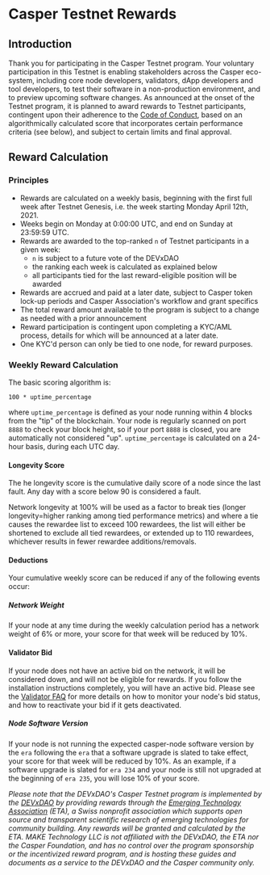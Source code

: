 # Casper Testnet Rewards

## Introduction

Thank you for participating in the Casper Testnet program. Your voluntary participation in this Testnet is enabling 
stakeholders across the Casper eco-system, including core node developers, validators, dApp developers and tool developers,
to test their software in a non-production environment, and to preview upcoming software changes. 
As announced at the onset of the Testnet program, it is planned to award rewards to Testnet participants, contingent
upon their adherence to the [Code of Conduct](testnet.md), based on an algorithmically calculated score that incorporates
certain performance criteria (see below), and subject to certain limits and final approval.

## Reward Calculation

### Principles

* Rewards are calculated on a weekly basis, beginning with the first full week after Testnet Genesis, i.e. the week starting 
  Monday April 12th, 2021.
* Weeks begin on Monday at 0:00:00 UTC, and end on Sunday at 23:59:59 UTC.
* Rewards are awarded to the top-ranked `n` of Testnet participants in a given week:
    * `n` is subject to a future vote of the DEVxDAO
    * the ranking each week is calculated as explained below 
    * all participants tied for the last reward-eligible position will be awarded
* Rewards are accrued and paid at a later date, subject to Casper token lock-up periods and Casper Association's workflow and grant specifics
* The total reward amount available to the program is subject to a change as needed with a prior announcement
* Reward participation is contingent upon completing a KYC/AML process, details for which will be announced at a later date.
* One KYC'd person can only be tied to one node, for reward purposes.

### Weekly Reward Calculation

The basic scoring algorithm is:

```shell
100 * uptime_percentage
```
where `uptime_percentage` is defined as your node running within 4 blocks from the "tip" of the blockchain. Your node is regularly scanned
on port `8888` to check your block height, so if your port `8888` is closed, you are automatically not considered "up". `uptime_percentage`
is calculated on a 24-hour basis, during each UTC day. 

#### Longevity Score

The he longevity score is the cumulative daily score of a node since the last fault. Any day with a score below 90 is considered a fault.

Network longevity at 100% will be used as a factor to break ties (longer longevity=higher ranking among tied performance metrics) and where a tie causes the rewardee list to exceed 100 rewardees, the list will either be shortened to exclude all tied rewardees, or extended up to 110 rewardees, whichever results in fewer rewardee additions/removals.

#### Deductions

Your cumulative weekly score can be reduced if any of the following events occur:

##### Network Weight

If your node at any time during the weekly calculation period has a network weight of 6% or more, your score for that 
week will be reduced by 10%.

#### Validator Bid

If your node does not have an active bid on the network, it will be considered down, and will not be eligible for rewards. If you follow the installation instructions completely, you will have an active bid. Please see the [Validator FAQ](https://docs.cspr.community/docs/faq-validator.html) for more details on how to monitor your node's bid status, and how to reactivate your bid if it gets deactivated.

##### Node Software Version

If your node is not running the expected casper-node software version by the `era` following the `era` that a software
upgrade is slated to take effect, your score for that week will be reduced by 10%. As an example, if a software upgrade is
slated for `era 234` and your node is still not upgraded at the beginning of `era 235`, you will lose 10% of your score.


_Please note that the DEVxDAO's Casper Testnet program is implemented by the [DEVxDAO](https://devxdao.com) by providing rewards 
through the [Emerging Technology Association](https://www.emergingte.ch) (ETA), a Swiss nonprofit association which supports open source 
and transparent scientific research of emerging technologies for community building. 
Any rewards will be granted and calculated by the ETA. MAKE Technology LLC is not affiliated
with the DEVxDAO, the ETA nor the Casper Foundation, and has no control over the program sponsorship or the incentivized
reward program, and is hosting these guides and documents as a service to the DEVxDAO and the Casper community only._

